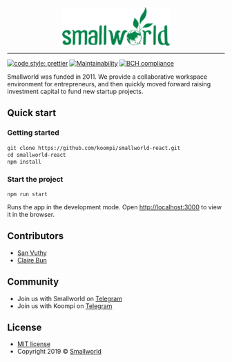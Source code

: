 <p align="center">
  <a href="http://smallworldventure.com/">
    <img width="250" src="client/public/images/logo/sw-greens.png">
  </a>
</p>

---

[![code style: prettier](https://img.shields.io/badge/code_style-prettier-ff69b4.svg?style=flat-square)](https://github.com/prettier/prettier) [![Maintainability](https://api.codeclimate.com/v1/badges/863e2bea48b05fb2b0cf/maintainability)](https://codeclimate.com/github/cbun097/smallworld-react/maintainability) [![BCH compliance](https://bettercodehub.com/edge/badge/cbun097/smallworld-react?branch=master)](https://bettercodehub.com/)

Smallworld was funded in 2011. We provide a collaborative workspace environment for entrepreneurs, and then quickly moved forward raising investment capital to fund new startup projects.

## Quick start

### Getting started

```text
git clone https://github.com/koompi/smallworld-react.git
cd smallworld-react
npm install
```

### Start the project

```text
npm run start
```

Runs the app in the development mode.
Open [http://localhost:3000](http://localhost:3000) to view it in the browser.

## Contributors

- [San Vuthy](https://github.com/san-vuthy)
- [Claire Bun](https://github.com/cbun097)

## Community

- Join us with Smallworld on [Telegram](https://t.me/smallworldventure)
- Join us with Koompi on [Telegram](https://t.me/koompi)

## License

- [MIT license](LICENSE)
- Copyright 2019 © [Smallworld](http://smallworldventure.com/)
